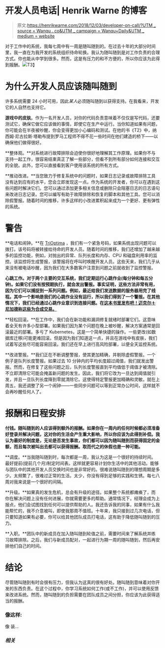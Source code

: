 # 开发人员电话| Henrik Warne 的博客

> 原文:[https://henrikwarne.com/2018/12/03/developer-on-call/?UTM _ source = Wanqu . co&UTM _ campaign = Wanqu+Daily&UTM _ medium = website](https://henrikwarne.com/2018/12/03/developer-on-call/?utm_source=wanqu.co&utm_campaign=Wanqu+Daily&utm_medium=website)

对于工作中的系统，我每七周中有一周是随叫随到的。在过去十年的大部分时间里，我一直在为我开发的系统组织待命轮换。我认为随叫随到是对工作负责的合理方式。你也能从中学到很多。然而，这是有压力的和不方便的，所以你应该为此得到报酬。[![](../Images/763f820bb56ed9e86e5f24a1167fa4de.png)](https://henrikwarne1.files.wordpress.com/2018/12/dsc_8891-e1543679260354.jpg)T3】

# 为什么开发人员应该随叫随到

许多系统需要 24 小时可用，因此*某人*必须随叫随到以获得支持。在我看来，开发它的人自然也支持它。

**游戏中的皮肤**。作为一名开发人员，对你的代码负责意味着不仅仅是写代码，还要测试它，确保它做它应该做的事情，即使它在生产中运行。当你知道如果有问题，你可能会在半夜被吵醒，你会变得更加小心编码和测试。在他的书《T2》中，纳西姆·尼古拉斯·塔勒布提到罗马工程师不得不花一些时间在他们建造的桥下——以确保他们做得很好。

**整体观。**对系统进行故障排除会迫使你很好地理解其工作原理。如果你不与支持一起工作，很容易结束真正了解一些部分，但看不到所有部分如何连接和交互的全貌。此外，您可以直接看到客户使用该系统的所有方式。

**推动改进。**当您致力于修复系统中的问题时，如果日志记录或故障排除工具没有达到应有的水平，您会立即发现这一点。作为系统的开发者，你可以在遇到这些问题时解决它们。您可以通过添加更多相关信息或删除只会阻塞日志的日志语句来改进日志记录。您可以编写有助于故障排除和恢复的脚本和其他工具。您可以消除假警报。随着时间的推移，许多这样的小改进累积起来成为一个更好、更有弹性的系统。

# 警告

**电话和闹钟。**在 [TriOptima](https://www.trioptima.com/) ，我们有一个紧急号码，如果系统出现问题可以拨打。该号码将被转接给待命的开发人员。随着时间的推移，我们还增加了越来越多的监控功能，例如，对抛出的异常、队列长度和内存、CPU 和磁盘利用率的监控。该监控将生成警报，该警报将在呼叫时唤醒开发人员。这些天来，我们几乎从来没有被电话吵醒，因为我们在大多数客户注意到问题之前就收到了监控警报。

**心跳工作。对于两个主要的交互系统，我们定期运行心跳作业(每分钟和每五分钟)。如果它们没有按预期执行，就会发出警报。事实证明，这些方法非常有用，因为它们可以捕捉到一系列问题。例如，最近给我们发送数据的服务器用完了线程。其中一个影响是我们的心跳作业没有运行，所以我们得到了一个警报。在其他情况下，我们已经通过心跳作业意识到连接问题。在[这本书里发布吧！迈克尔·t·尼加德称这些为合成交易。](https://henrikwarne.com/2016/10/27/book-review-release-it/)**

**轻松回滚。**在工作中，我们会在新功能和漏洞修复就绪时部署它们。这意味着全天有许多小型部署。如果我们因为某个问题在晚上被吵醒，解决方案通常是回滚最近的部署。多亏了 Kubernetes，这是一个简单快捷的操作。一些更改(如数据库迁移)可能更难回滚。但是因为我们知道这一点，并且在游戏中有皮肤，我们试着写这些尽可能容易回滚。我们还在早上进行高风险部署，以便全天监控系统。

**改进警报。**我们正在不断调整警报，使其更加精确，并剔除虚假警报。一个例子是队列长度警报。如果过去 10 分钟内的平均长度超过阈值，我们就发出警报。然而，在修复了这些问题之后，队列长度警报直到平均值低于阈值才被清除。不立即清除它可能会掩盖新问题的发生。因此，我们将它改为一旦达到阈值就引发，并且一旦队列长度降到零就清除它。这使得特定警报更加精确和灵敏。就在上周五，我还调整了另一个闹钟——一些同步问题可以等到正常办公时间，这样就不会再吵醒任何人了。

# 报酬和日程安排

**付钱。随叫随到的人应该得到额外的报酬。如果你在一周内的任何时候都必须准备好登录并解决问题，这对你的生活会产生重大影响，所以你应该为此得到补偿。我认为最好的制度是，无论是否发生事故，你们都可以因为随叫随到而获得固定的金额，而且每次被叫出去都可以获得报酬。取而代之的休假也是一种可能。**

**调度。**当我随叫随到时，每次都是一周，我认为这是一个很好的持续时间。最好提前(提前几个月)制定时间表。这样就更容易计划你生活中的其他活动。能够与团队中的其他开发人员交换时间也是非常好的。很难说随叫随到的理想周期是多少。太频繁了，很难过正常的生活。太少，你没有得到足够的实践和生锈。每七八周对我来说是一个很好的间隔。

**升级。**如果真的发生危机，总会有升级的途径。如果整个系统都瘫痪了，而你在解决问题上没有任何进展，你就需要更多的帮助。通常情况下，经理会成为上报点，他们会试图找到任何可以提供帮助的人。我还告诉我的同事，如果有什么我能帮忙的，我不介意被叫，即使我那周不值班。十年来，我只接到过几次电话，但只要知道如果有必要，你可以给其他团队成员打电话，这有助于降低随叫随到的压力。

**入职。**团队中的新成员在加入随叫随到轮值之前，需要时间来了解系统并练习故障排除。之后，我们与新成员配对，一起进行为期一周的随叫随到，然后再安排他们自己的时间。

# 结论

尽管随叫随到有时会很有压力，但我认为这真的很有好处。随叫随到意味着对你开发的东西负责。在这个过程中，你学习系统如何工作(或不工作)，并可以使用反馈来改进系统。然而，随叫随到的负担需要在团队成员之间分担，你应该为此获得适当的报酬。

### 像这样:

像 装...

### *相关*
